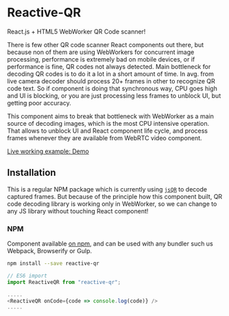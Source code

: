 # Reactive-QR

React.js + HTML5 WebWorker QR Code scanner!

There is few other QR code scanner React components out there, but because non of them are using WebWorkers for concurrent image processing, performance is extremely bad on mobile devices,
or if performance is fine, QR codes not always detected. Main bottleneck for decoding QR codes is to do it a lot in a short amount of time. In avg. from live camera decoder should process 20+ frames in other to recognize QR code text. So if component is doing that synchronous way, CPU goes high and UI is blocking, or you are just processing less frames to unblock UI, but getting poor accuracy.

This component aims to break that bottleneck with WebWorker as a main source of decoding images, which is the most CPU intensive operation. That allows to unblock UI and React component life cycle, and process frames whenever they are available from WebRTC video component.

[Live working example: Demo](https://tigranbs.github.io/reactive-qr)

## Installation

This is a regular NPM package which is currently using [`jsQR`](https://github.com/cozmo/jsQR) to decode captured frames. But because of the principle how this component built, QR code decoding library is working only in WebWorker, so we can change to any JS library without touching React component!

### NPM

Component available [on npm](https://www.npmjs.com/package/reactive-qr), and can be used with any bundler such us Webpack, Browserify or Gulp.

```bash
npm install --save reactive-qr
```

```javascript
// ES6 import
import ReactiveQR from "reactive-qr";

.....
<ReactiveQR onCode={code => console.log(code)} />
.....
```
